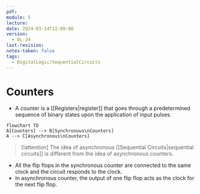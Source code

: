 ```yaml
---
pdf: 
module: 5
lecture: 
date: 2024-03-14T12:09:00
version:
  - DL-24
last-revision: 
notes-taken: false
tags:
  - DigitalLogic/SequentialCircuits
---
```

# Counters
- A counter is a [[Registers|register]] that goes through a predetermined sequence of binary states upon the application of input pulses.

```merm
flowchart TD
A[Counters] --> B[Synchronous\nCounters]
A --> C[Asynchronous\nCounters]
```


> [!attention] 
> The idea of asynchronous [[Sequential Circuits|sequential circuits]] is different from the idea of asynchronous counters.


- All the flip flops in the synchronous counter are connected to the same clock and the circuit responds to the clock.
- In asynchronous counter, the output of one flip flop acts as the clock for the next flip flop.
